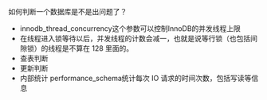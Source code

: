  如何判断一个数据库是不是出问题了？

- innodb_thread_concurrency这个参数可以控制InnoDB的并发线程上限
- 在线程进入锁等待以后，并发线程的计数会减一，也就是说等行锁（也包括间隙锁）的线程是不算在 128 里面的。
- 查表判断
- 更新判断
- 内部统计 performance_schema统计每次 IO 请求的时间次数，包括写读等信息


